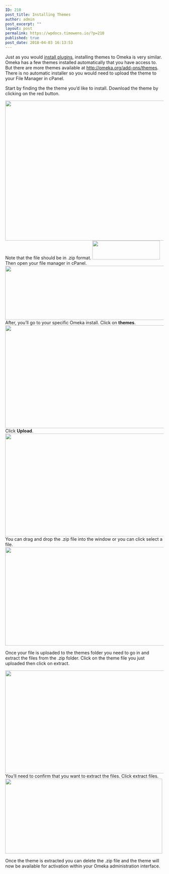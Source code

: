 ```yaml
---
ID: 210
post_title: Installing Themes
author: admin
post_excerpt: ""
layout: post
permalink: https://wpdocs.timowens.io/?p=210
published: true
post_date: 2018-04-03 16:13:53
---
```

Just as you would <a href="https://www.stateu.org/docs/uncategorized/installing-plugins/" target="_blank" rel="noopener noreferrer">install plugins</a>, installing themes to Omeka is very similar. Omeka has a few themes installed automatically that you have access to. But there are more themes available at <a href="http://omeka.org/add-ons/themes/" target="_blank" rel="noopener noreferrer">http://omeka.org/add-ons/themes</a>. There is no automatic installer so you would need to upload the theme to your File Manager in cPanel.

Start by finding the the theme you’d like to install. Download the theme by clicking on the red button.
<div class="lightbox-wrapper"><img src="https://stateu.org/docs/wp-content/uploads/2019/10/20191080c8c4acda589801c0a8431dc7337c6489de6064_1_690x445.png" width="690" height="445" /></div>
<div></div>
<div class="lightbox-wrapper">Note that the file should be in .zip format.
<img src="https://stateu.org/docs/wp-content/uploads/2019/10/201910a441ff866a31a1092d945bbd64d8dc2bcc82fb76.png" width="215" height="60" /></div>
<div class="lightbox-wrapper">
Then open your file manager in cPanel.
<img src="https://stateu.org/docs/wp-content/uploads/2019/10/2019103b8d71c57846caed1cc50d2c6a4eb3916c757e8f.png" width="690" height="172" /></div>
After, you’ll go to your specific Omeka install. Click on <strong>themes</strong>.
<div class="lightbox-wrapper"><img src="https://stateu.org/docs/wp-content/uploads/2019/10/201910d8878d8b0aae193f2c5dd5aa8a55784fabc01b4b_1_690x327.png" width="690" height="327" /></div>
Click <strong>Upload</strong>.
<div class="lightbox-wrapper"><img src="https://stateu.org/docs/wp-content/uploads/2019/10/201910c32f724cc26577e7b8b44d4943ec73bc2a4f6bfa_1_690x327.png" width="690" height="327" /></div>
You can drag and drop the .zip file into the window or you can click select a file.
<img src="https://stateu.org/docs/wp-content/uploads/2019/10/2019104f49ff8cb69ab5f08fd7828fac20679651367a18.png" width="690" height="313" />

Once your file is uploaded to the themes folder you need to go in and extract the files from the .zip folder. Click on the theme file you just uploaded then click on extract.
<div class="lightbox-wrapper"><img src="https://stateu.org/docs/wp-content/uploads/2019/10/2019103f6b61b0f3ea705e5f09869270399ca4e0b14376_1_690x327.png" width="690" height="327" /></div>
You’ll need to confirm that you want to extract the files. Click extract files. <img src="https://stateu.org/docs/wp-content/uploads/2019/10/2019100b004d3db81cf8ff0b27031b2cb9d57364436b89.png" width="499" height="238" />

Once the theme is extracted you can delete the .zip file and the theme will now be available for activation within your Omeka administration interface.